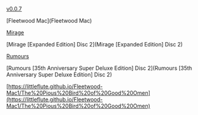 [v0.0.7](https://github.com/littleflute/Fleetwood-Mac/edit/master/README.md)

[Fleetwood Mac](Fleetwood Mac)

[Mirage](Mirage)

[Mirage [Expanded Edition] Disc 2](Mirage [Expanded Edition] Disc 2)

[Rumours](Rumours)

[Rumours [35th Anniversary Super Deluxe Edition] Disc 2](Rumours [35th Anniversary Super Deluxe Edition] Disc 2)

[https://littleflute.github.io/Fleetwood-Mac1/The%20Pious%20Bird%20of%20Good%20Omen](https://littleflute.github.io/Fleetwood-Mac1/The%20Pious%20Bird%20of%20Good%20Omen)


